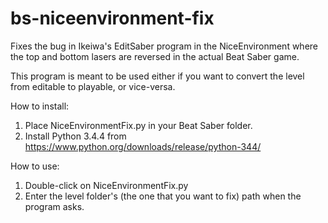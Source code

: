 # bs-niceenvironment-fix
Fixes the bug in Ikeiwa's EditSaber program in the NiceEnvironment where the top and bottom lasers are reversed in the actual Beat Saber game.

This program is meant to be used either if you want to convert the level from editable to playable, or vice-versa.

How to install:
  1. Place NiceEnvironmentFix.py in your Beat Saber folder.
  2. Install Python 3.4.4 from https://www.python.org/downloads/release/python-344/

How to use:
  1. Double-click on NiceEnvironmentFix.py
  2. Enter the level folder's (the one that you want to fix) path when the program asks.
